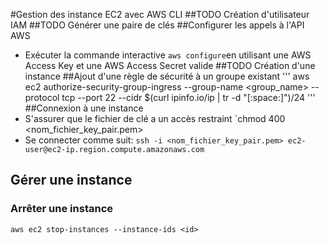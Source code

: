 #Gestion des instance EC2 avec AWS CLI
##TODO Création d'utilisateur IAM
##TODO Générer une paire de clés
##Configurer les appels à l'API AWS
* Exécuter la commande interactive `aws configure`en utilisant une AWS Access Key et une AWS Access Secret valide
##TODO Création d'une instance
##Ajout d'une règle de sécurité à un groupe existant
'''
aws ec2 authorize-security-group-ingress --group-name <group_name> --protocol tcp --port 22 --cidr $(curl ipinfo.io/ip | tr -d "[:space:]")/24
'''
##Connexion  à une instance
* S'assurer que le fichier de clé a un accès restraint `chmod 400 <nom_fichier_key_pair.pem>
* Se connecter comme suit: `ssh -i <nom_fichier_key_pair.pem> ec2-user@ec2-ip.region.compute.amazonaws.com`

## Gérer une instance
### Arrêter une instance
```
aws ec2 stop-instances --instance-ids <id>
```
